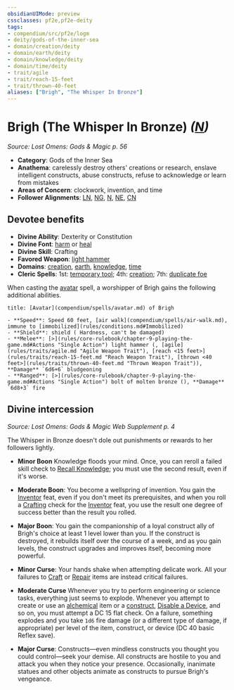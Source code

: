 ```yaml
---
obsidianUIMode: preview
cssclasses: pf2e,pf2e-deity
tags:
- compendium/src/pf2e/logm
- deity/gods-of-the-inner-sea
- domain/creation/deity
- domain/earth/deity
- domain/knowledge/deity
- domain/time/deity
- trait/agile
- trait/reach-15-feet
- trait/thrown-40-feet
aliases: ["Brigh", "The Whisper In Bronze"]
---
```

# Brigh (The Whisper In Bronze) *([N](rules/traits/n-b1.md "Neutral Alignment Trait"))*  
*Source: Lost Omens: Gods & Magic p. 56*  

- **Category**: Gods of the Inner Sea
- **Anathema**: carelessly destroy others' creations or research, enslave intelligent constructs, abuse constructs, refuse to acknowledge or learn from mistakes
- **Areas of Concern**: clockwork, invention, and time
- **Follower Alignments**: [LN](rules/traits/ln-b1.md "Lawful Neutral Alignment Trait"), [NG](rules/traits/ng-b1.md "Neutral Good Alignment Trait"), [N](rules/traits/n-b1.md "Neutral Alignment Trait"), [NE](rules/traits/ne-b1.md "Neutral Evil Alignment Trait"), [CN](rules/traits/cn-b1.md "Chaotic Neutral Alignment Trait")

## Devotee benefits

- **Divine Ability**: Dexterity or Constitution
- **Divine Font**: [harm](compendium/spells/harm.md) or [heal](compendium/spells/heal.md)
- **Divine Skill**: Crafting
- **Favored Weapon**: [light hammer](compendium/equipment/items/light-hammer.md)
- **Domains**: [creation](compendium/setting/domains.md#Creation), [earth](compendium/setting/domains.md#Earth), [knowledge](compendium/setting/domains.md#Knowledge), [time](compendium/setting/domains.md#Time)
- **Cleric Spells**: 1st: [temporary tool](compendium/spells/temporary-tool-logm.md); 4th: [creation](compendium/spells/creation.md); 7th: [duplicate foe](compendium/spells/duplicate-foe.md)

When casting the [avatar](compendium/spells/avatar.md) spell, a worshipper of Brigh gains the following additional abilities.

```ad-embed-avatar
title: [Avatar](compendium/spells/avatar.md) of Brigh

- **Speed**: Speed 60 feet, [air walk](compendium/spells/air-walk.md), immune to [immobilized](rules/conditions.md#Immobilized)
- **Shield**: shield ( Hardness, can't be damaged)
- **Melee**: [>](rules/core-rulebook/chapter-9-playing-the-game.md#Actions "Single Action") light hammer (, [agile](rules/traits/agile.md "Agile Weapon Trait"), [reach <15 feet>](rules/traits/reach-15-feet.md "Reach Weapon Trait"), [thrown <40 feet>](rules/traits/thrown-40-feet.md "Thrown Weapon Trait")), **Damage** `6d6+6` bludgeoning 
- **Ranged**: [>](rules/core-rulebook/chapter-9-playing-the-game.md#Actions "Single Action") bolt of molten bronze (), **Damage** `6d8+3` fire 
```

## Divine intercession
*Source: Lost Omens: Gods & Magic Web Supplement p. 4*

The Whisper in Bronze doesn't dole out punishments or rewards to her followers lightly.

- **Minor Boon** Knowledge floods your mind. Once, you can reroll a failed skill check to [Recall Knowledge](rules/actions/recall-knowledge.md); you must use the second result, even if it's worse.
- **Moderate Boon**: You become a wellspring of invention. You gain the [Inventor](compendium/feats/inventor.md) feat, even if you don't meet its prerequisites, and when you roll a [Crafting](compendium/skills.md#Crafting) check for the [Inventor](compendium/feats/inventor.md) feat, you use the result one degree of success better than the result you rolled.
- **Major Boon**: You gain the companionship of a loyal construct ally of Brigh's choice at least 1 level lower than you. If the construct is destroyed, it rebuilds itself over the course of a week, and as you gain levels, the construct upgrades and improves itself, becoming more powerful.

- **Minor Curse**: Your hands shake when attempting delicate work. All your failures to [Craft](rules/actions/craft.md) or [Repair](rules/actions/repair.md) items are instead critical failures.
- **Moderate Curse** Whenever you try to perform engineering or science tasks, everything just seems to explode. Whenever you attempt to create or use an [alchemical](rules/traits/alchemical.md "Alchemical Item Trait") item or a [construct](rules/traits/construct.md "Construct Creature Type Trait"), [Disable a Device](rules/actions/disable-a-device.md), and so on, you must attempt a DC 15 flat check. On a failure, something explodes and you take `1d6` fire damage (or a different type of damage, if appropriate) per level of the item, construct, or device (DC 40 basic Reflex save).
- **Major Curse**: Constructs—even mindless constructs you thought you could control—seek your demise. All constructs are hostile to you and attack you when they notice your presence. Occasionally, inanimate statues and other objects animate as constructs to pursue Brigh's vengeance.